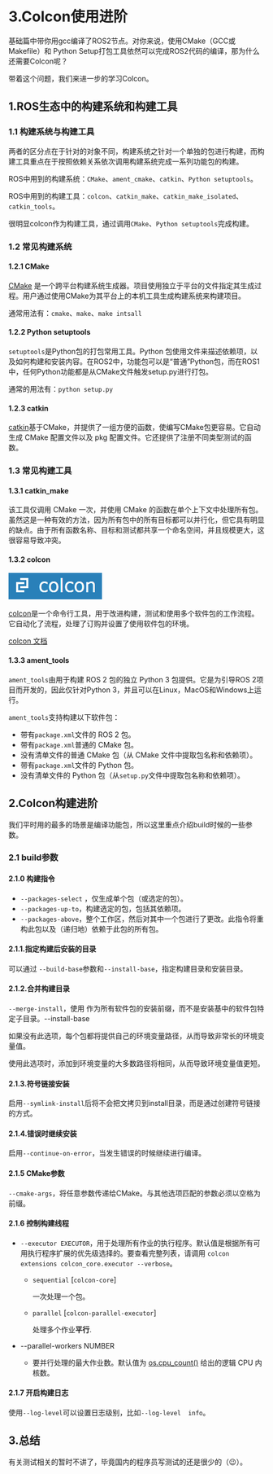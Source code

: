 # 3.Colcon使用进阶

基础篇中带你用gcc编译了ROS2节点。对你来说，使用CMake（GCC或Makefile）和 Python Setup打包工具依然可以完成ROS2代码的编译，那为什么还需要Colcon呢？

带着这个问题，我们来进一步的学习Colcon。

## 1.ROS生态中的构建系统和构建工具

### 1.1 构建系统与构建工具

两者的区分点在于针对的对象不同，构建系统之针对一个单独的包进行构建，而构建工具重点在于按照依赖关系依次调用构建系统完成一系列功能包的构建。

ROS中用到的构建系统：`CMake`、`ament_cmake`、`catkin`、`Python setuptools`。

ROS中用到的构建工具：`colcon`、`catkin_make`、`catkin_make_isolated`、`catkin_tools`。

很明显colcon作为构建工具，通过调用`CMake`、`Python setuptools`完成构建。

### 1.2 常见构建系统

#### 1.2.1 CMake

[CMake](https://cmake.org/) 是一个跨平台构建系统生成器。项目使用独立于平台的文件指定其生成过程。用户通过使用CMake为其平台上的本机工具生成构建系统来构建项目。

通常用法有：`cmake`、`make`、`make intsall`

#### 1.2.2 Python setuptools

`setuptools`是Python包的打包常用工具。Python 包使用文件来描述依赖项，以及如何构建和安装内容。在ROS2中，功能包可以是“普通”Python包，而在ROS1中，任何Python功能都是从CMake文件触发setup.py进行打包。

通常的用法有：`python setup.py`

#### 1.2.3 catkin

[catkin](http://wiki.ros.org/catkin)基于CMake，并提供了一组方便的函数，使编写CMake包更容易。它自动生成 CMake 配置文件以及 pkg 配置文件。它还提供了注册不同类型测试的函数。

### 1.3 常见构建工具

#### 1.3.1 catkin_make

该工具仅调用 CMake 一次，并使用 CMake 的函数在单个上下文中处理所有包。虽然这是一种有效的方法，因为所有包中的所有目标都可以并行化，但它具有明显的缺点。由于所有函数名称、目标和测试都共享一个命名空间，并且规模更大，这很容易导致冲突。

#### 1.3.2 colcon

![image-20220604133925270](3.Colcon使用进阶/imgs/image-20220604133925270.png)

[colcon](http://colcon.readthedocs.io/)是一个命令行工具，用于改进构建，测试和使用多个软件包的工作流程。它自动化了流程，处理了订购并设置了使用软件包的环境。

[colcon 文档](https://colcon.readthedocs.io/en/released/index.html)

#### 1.3.3 ament_tools

`ament_tools`由用于构建 ROS 2 包的独立 Python 3 包提供。它是为引导ROS 2项目而开发的，因此仅针对Python 3，并且可以在Linux，MacOS和Windows上运行。

`ament_tools`支持构建以下软件包：

- 带有`package.xml`文件的 ROS 2 包。
- 带有`package.xml`普通的 CMake 包。
- 没有清单文件的普通 CMake 包（从 CMake 文件中提取包名称和依赖项）。
- 带有`package.xml`文件的 Python 包。
- 没有清单文件的 Python 包（从`setup.py`文件中提取包名称和依赖项）。

## 2.Colcon构建进阶

我们平时用的最多的场景是编译功能包，所以这里重点介绍build时候的一些参数。

### 2.1 build参数

#### 2.1.0 构建指令

- `--packages-select` ，仅生成单个包（或选定的包）。
- `--packages-up-to`，构建选定的包，包括其依赖项。
- `--packages-above`，整个工作区，然后对其中一个包进行了更改。此指令将重构此包以及（递归地）依赖于此包的所有包。

#### 2.1.1.指定构建后安装的目录

可以通过 `--build-base`参数和`--install-base`，指定构建目录和安装目录。

#### 2.1.2.合并构建目录

`--merge-install`，使用 作为所有软件包的安装前缀，而不是安装基中的软件包特定子目录。--install-base

如果没有此选项，每个包都将提供自己的环境变量路径，从而导致非常长的环境变量值。

使用此选项时，添加到环境变量的大多数路径将相同，从而导致环境变量值更短。

#### 2.1.3.符号链接安装

启用`--symlink-install`后将不会把文拷贝到install目录，而是通过创建符号链接的方式。

#### 2.1.4.错误时继续安装

启用`--continue-on-error`，当发生错误的时候继续进行编译。

#### 2.1.5 CMake参数

`--cmake-args`，将任意参数传递给CMake。与其他选项匹配的参数必须以空格为前缀。

#### 2.1.6 控制构建线程

- `--executor EXECUTOR`，用于处理所有作业的执行程序。默认值是根据所有可用执行程序扩展的优先级选择的。要查看完整列表，请调用 `colcon extensions colcon_core.executor --verbose`。

  - `sequential` [`colcon-core`]

    一次处理一个包。

  - `parallel` [`colcon-parallel-executor`]

    处理多个作业**平行**.

- --parallel-workers NUMBER
  - 要并行处理的最大作业数。默认值为  [os.cpu_count()](https://docs.python.org/3/library/os.html#os.cpu_count) 给出的逻辑 CPU 内核数。

#### 2.1.7 开启构建日志

使用`--log-level`可以设置日志级别，比如`--log-level  info`。

## 3.总结

有关测试相关的暂时不讲了，毕竟国内的程序员写测试的还是很少的（😉）。

